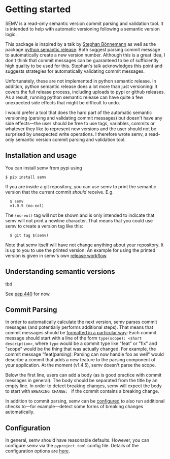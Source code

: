# Getting started

SEMV is a read-only semantic version commit parsing and validation tool. It is
intended to help with automatic versioning following a semantic version logic.

This package is inspired by a talk by [Stephan
Bönnemann](https://www.youtube.com/watch?v=tc2UgG5L7WM) as well as the package
[python semantic
release](https://python-semantic-release.readthedocs.io/en/latest/). Both
suggest parsing commit message to automatically create a new version number.
Although this is a great idea, I don't think that commit messages can be
guaranteed to be of sufficiently high quality to be used for this. Stephan's
talk acknowledges this point and suggests strategies for automatically
validating commit messages.

Unfortunately, these are not implemented in python semantic release. In
addition, python semantic release does a lot more than just versioning: It
covers the full release process, including uploads to pypi or github releases.
As a result, running python semantic release can have quite a few unexpected
side effects that might be difficult to undo.

I would prefer a tool that does the hard part of the automatic semantic
versioning (parsing and validating commit messages) but doesn't have any side
effects&mdash;the user should be free to use tags, variables, commits or
whatever they like to represent new versions and the user should not be
surprised by unexpected write operations. I therefore wrote semv, a read-only
semantic version commit parsing and validation tool.


## Installation and usage

You can install semv from pypi using
<!-- note how this is not indented. We don't want to run this in cram tests, as semv is already installed in the test directory -->
```
$ pip install semv
```

<!--
This is a markdown comment. However, the code block still runs in cram tests,
hence we use this as a setup block.
  $ git init
  * (glob)
  $ echo Content >> file
  $ git add file
  $ git commit -m "dummy commit"
  * (glob)
  * (glob)
  * (glob)
  $ git tag v1.0.4
  $ echo More content > file
  $ git commit -am "fix(file): other dummy commit but with tag"
  * (glob)
  * (glob)
-->

If you are inside a git repository, you can use semv to print the semantic
version that the current commit *should* receive. E.g.
```
  $ semv
  v1.0.5 (no-eol)
```
The `(no-eol)` tag will not be shown and is only intended to indicate that semv will not print a newline character. That means that you could use semv to create a version tag like this:
```
  $ git tag $(semv)
```

Note that semv itself will have not change anything about your repository. It is up to
you to use the printed version. An example for using the printed version is
given in semv's own [release
workflow](https://github.com/igordertigor/semv/blob/master/.github/workflows/attempt-release.yml).


## Understanding semantic versions

tbd

See [pep 440](https://peps.python.org/pep-0440/) for now.


## Commit Parsing

In order to automatically calculate the next version, semv parses commit messages (and potentially performs additional steps).
That means that commit messages should be [formatted in a particular
way](commit_parsing.md): Each commit message should start with a line of the form `type(scope): <short description>`, where `type` would be a commit type like "feat" or "fix" and "scope" would be the thing that was actually changed. For example, the commit message "feat(parsing): Parsing can now handle foo as well" would describe a commit that adds a new feature to the parsing component of your application. At the moment (v1.4.5), semv doesn't parse the scope.

Below the first line, users can add a body (as is good practice with commit messages in general). The body should be separated from the title by an empty line. In order to detect breaking changes, semv will expect the body to start with `BREAKING CHANGE: ` if the commit contains a breaking change.

In addition to commit parsing, semv can be [configured](configuration.md) to also run additional checks to&mdash;for example&mdash;detect some forms of breaking changes automatically.


## Configuration

In general, semv should have reasonable defaults.
However, you can configure semv via the `pyproject.toml` config file.
Details of the configuration options are [here](configuration.md).
